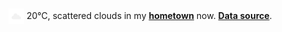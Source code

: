 <img src="assets/weather.png?hour=2022-03-19-15" alt="scattered clouds" width="25" height="25" style="vertical-align:middle;position:relative;top:-1pt;"/> 20&deg;C, scattered clouds in my [**hometown**](https://en.wikipedia.org/wiki/Shantou) now. [**Data source**](https://openweathermap.org/).